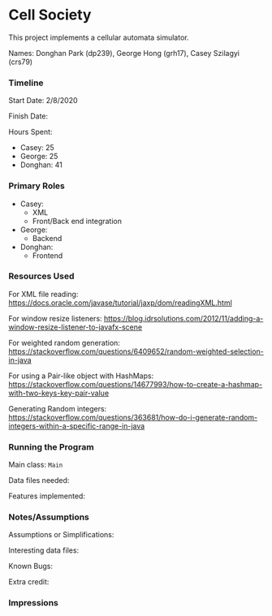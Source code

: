 Cell Society
====

This project implements a cellular automata simulator.

Names: Donghan Park (dp239), George Hong (grh17), Casey Szilagyi (crs79)

### Timeline

Start Date: 2/8/2020

Finish Date: 

Hours Spent:
- Casey: 25 
- George: 25
- Donghan: 41

### Primary Roles
- Casey:
    - XML
    - Front/Back end integration
- George:
    - Backend
- Donghan:
    - Frontend

### Resources Used

For XML file reading: https://docs.oracle.com/javase/tutorial/jaxp/dom/readingXML.html

For window resize listeners: https://blog.idrsolutions.com/2012/11/adding-a-window-resize-listener-to-javafx-scene

For weighted random generation: https://stackoverflow.com/questions/6409652/random-weighted-selection-in-java

For using a Pair-like object with HashMaps:
https://stackoverflow.com/questions/14677993/how-to-create-a-hashmap-with-two-keys-key-pair-value

Generating Random integers:
https://stackoverflow.com/questions/363681/how-do-i-generate-random-integers-within-a-specific-range-in-java

### Running the Program

Main class: `Main`

Data files needed: 

Features implemented:


### Notes/Assumptions

Assumptions or Simplifications:

Interesting data files:

Known Bugs:

Extra credit:

### Impressions

